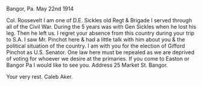 Bangor, Pa. May 22nd 1914

Col. Roosevelt I am one of D.E. Sickles old Regt & Brigade I served through all of the Civil War. During the 5 years was with Gen Sickles when he lost his leg. Then he left us. I regret your absence from this country during your trip to S.A. I saw Mr. Pinchot here & had a little talk with him about you & the political situation of the country. I am with you for the election of Gifford Pinchot as U.S. Senator. One law here must be repealed as we are deprived of voting for whoever we desire at the primaries. If you come to Easton or Bangor Pa I would like to see you. Address 25 Market St. Bangor.

Your very rest. Caleb Aker.
